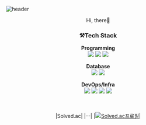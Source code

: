 

![header](https://capsule-render.vercel.app/api?type=Waving&customColorList=3&height=200&section=header&text=Seungah's%20Github&fontSize=55)

<div align=center>
  Hi, there👋

  
  
  ### **⚒️Tech Stack**
  **Programming**<br> <!-- Java, Python, Linux -->
  <img src="https://img.shields.io/badge/Python-3776AB?style=flat&logo=Python&logoColor=white"/>
  <img src="https://img.shields.io/badge/Linux-FCC624?style=flat&logo=Linux&logoColor=white"/>
  <img src="https://img.shields.io/badge/Java-007396?style=flat&logo=Java&logoColor=white"/>

  **Database**<br> <!-- MySQL -->
  <img src="https://img.shields.io/badge/MySQL-003545?style=flate&logo=MySQL&logoColor=white"/>
   <img src="https://img.shields.io/badge/Oracle-F80000?style=flate&logo=Oracle&logoColor=white"/>

  **DevOps/Infra**<br> <!--AWS, Docker, Kubernetes, Terraform -->
  <img src="https://img.shields.io/badge/AWS-232F3E?style=flat&logo=AWS&logoColor=white"/>
  <img src="https://img.shields.io/badge/Terraform-7B42BC?style=flat&logo=Terraform&logoColor=white"/>
  <img src="https://img.shields.io/badge/Docker-2496ED?style=flat&logo=Docker&logoColor=white"/>
  <img src="https://img.shields.io/badge/Kubernetes-326CE5?style=flat&logo=Kubernetes&logoColor=white"/>
  


  <br><br>
  |Solved.ac|
  |--|
  |[![Solved.ac프로필](http://mazassumnida.wtf/api/mini/generate_badge?boj=ghdtmddk1516)](https://solved.ac/ghdtmddk1516)|
  <br>
   
</div>





<!--
    
  [![Anurag's GitHub stats-Dark](https://github-readme-stats.vercel.app/api?username=SeungAh-Hong&show_icons=true&theme=dark#gh-dark-mode-only)](https://github.com/anuraghazra/github-readme-stats#gh-dark-mode-only)<br>

  |Name|Email|
  |--|--|
  |홍승아|ghdtmddk1516@naver.com|

<img src="https://img.shields.io/badge/Hadoop-66CCFF?style=flat&logo=Hadoop&logoColor=white"/>
<img src="https://img.shields.io/badge/DynamoDB-4053D6?style=flat&logo=DynamoDB&logoColor=white"/>

  <img src="https://img.shields.io/badge/Ansible-EE0000?style=flate&logo=Ansible&logoColor=white"/>

  <img src="https://img.shields.io/badge/Jenkins-D24939?style=flat&logo=Jenkins&logoColor=white"/>
  <img src="https://img.shields.io/badge/ArgoCD-EF7B4D?style=flat&logo=Argo&logoColor=white"/>
  
  **OpenSources**<br> AWS CloudWatch, Prometheus, Grafana
  <img src="https://img.shields.io/badge/AWS CloudWatch-FF4F8B?style=flat&logo=Amazon CloudWatch&logoColor=white"/>
  <img src="https://img.shields.io/badge/Prometheus-E6522C?style=flat&logo=Prometheus&logoColor=white"/>
  <img src="https://img.shields.io/badge/Grafana-F46800?style=flat&logo=Grafana&logoColor=white"/>


[![Solved.ac Profile](http://mazassumnida.wtf/api/generate_badge?boj=ghdtmddk1516)](https://solved.ac/ghdtmddk1516) 


<img src="https://github-readme-stats.vercel.app/api/top-langs/?username=SeungAh-Hong&layout=compact">

  [![Solved.ac
Profile](http://mazassumnida.wtf/api/mini/generate_badge?boj=ghdtmddk1516)](https://solved.ac/ghdtmddk1516)


**SeungAh-Hong/SeungAh-Hong** is a ✨ _special_ ✨ repository because its `README.md` (this file) appears on your GitHub profile.

Here are some ideas to get you started:

- 🔭 I’m currently working on ...
- 🌱 I’m currently learning ...
- 👯 I’m looking to collaborate on ...
- 🤔 I’m looking for help with ...
- 💬 Ask me about ...
- 📫 How to reach me: ...
- 😄 Pronouns: ...
- ⚡ Fun fact: ...
-->



